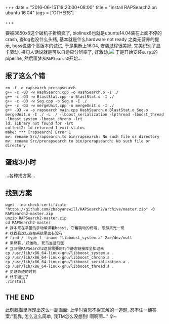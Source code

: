 +++
date = "2016-06-15T19:23:00+08:00"
title = "install RAPSearch2 on ubuntu 16.04"
tags = ['OTHERS']

+++

要被3850x6这个破机子折腾疯了, biolinux8也就是ubuntu14.04装在上面不停的crash, 查log也没什么头绪, 基本就是什么hardware not ready 之类无营养的提示, boss说装个高版本的试试, 于是果断上16.04, 安装过程很美好, 完美识别了显卡驱动, 换句人话说就是可以自适应分辨率了, 好激动,![](~/19-41-19.jpg) 
于是开始安装`surpi`的pipeline, 然后噩梦从`RAPSearch2`开始...
## 报了这么个错
```
rm -f .o rapsearch prerapsearch
g++ -c -O3 -w HashSearch.cpp -o HashSearch.o -I ./
g++ -c -O3 -w BlastStat.cpp -o BlastStat.o -I ./
g++ -c -O3 -w Seg.cpp -o Seg.o -I ./
g++ -c -O3 -w mergeUnit.cpp -o mergeUnit.o -I ./
g++ -O3 -w -o rapsearch main.cpp HashSearch.o BlastStat.o Seg.o mergeUnit.o -I ./ -L ./ -lboost_serialization -lpthread -lboost_thread -lboost_system -lboost_chrono -lrt
ld: library not found for -lrt
collect2: ld returned 1 exit status
make: *** [rapsearch] Error 1
mv: rename Src/rapsearch to bin/rapsearch: No such file or directory
mv: rename Src/prerapsearch to bin/prerapsearch: No such file or directory
```
## 蛋疼3小时
...各种找方案...

## 找到方案
```
wget --no-check-certificate "https://github.com/zhaoyanswill/RAPSearch2/archive/master.zip" -O RAPSearch2-master.zip
unzip RAPSearch2-master.zip
cd RAPSearch2-master
# 我本来在辛苦的手动编译着boost, 守着跳动的终端, 忽然灵光一现
# 找找看这玩意在系统里面有没有
# find / -type f -iname "libboost_system.a" 2>>/dev/null
# 果然有, 好激动, 死马当活马医
# 立马把RAPSearch2这货需要的几个静态链接库全扣过来
cp /usr/lib/x86_64-linux-gnu/libboost_system.a .
cp /usr/lib/x86_64-linux-gnu/libboost_chrono.a .
cp /usr/lib/x86_64-linux-gnu/libboost_serialization.a .
cp /usr/lib/x86_64-linux-gnu/libboost_thread.a .
# 见证奇迹的时刻
# 终于通过了
./install
```
## THE END
此刻脑海里浮现出这么一副画面: 上学时百思不得其解的一道题, 忍不住一翻答案:"我靠, 怎么这么简单, 我TM怎么没想到! 啊啊啊..."
卒~